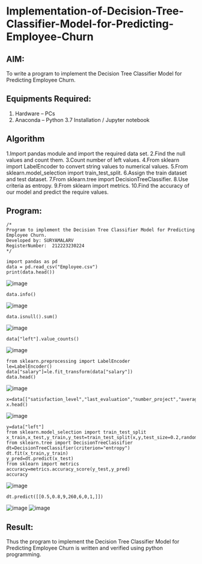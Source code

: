 # Implementation-of-Decision-Tree-Classifier-Model-for-Predicting-Employee-Churn

## AIM:
To write a program to implement the Decision Tree Classifier Model for Predicting Employee Churn.

## Equipments Required:
1. Hardware – PCs
2. Anaconda – Python 3.7 Installation / Jupyter notebook

## Algorithm
1.Import pandas module and import the required data set.
2.Find the null values and count them.
3.Count number of left values.
4.From sklearn import LabelEncoder to convert string values to numerical values.
5.From sklearn.model_selection import train_test_split.
6.Assign the train dataset and test dataset.
7.From sklearn.tree import DecisionTreeClassifier.
8.Use criteria as entropy.
9.From sklearn import metrics.
10.Find the accuracy of our model and predict the require values.
## Program:
```
/*
Program to implement the Decision Tree Classifier Model for Predicting Employee Churn.
Developed by: SURYAMALARV
RegisterNumber:  212223230224
*/

import pandas as pd
data = pd.read_csv("Employee.csv")
print(data.head())
```
![image](https://github.com/user-attachments/assets/ca6f285f-9e58-4faa-8aa4-389ee511cbfe)

```
data.info()
```
![image](https://github.com/user-attachments/assets/1944cfd8-e622-47fd-ad8c-0f65560b707e)
```
data.isnull().sum()
```
![image](https://github.com/user-attachments/assets/899f2bbd-5fc8-40a8-b9bb-13a96c5a8cbe)
```
data["left"].value_counts()
```
![image](https://github.com/user-attachments/assets/c7509eb0-276f-4887-82cd-a22a1de05370)
```
from sklearn.preprocessing import LabelEncoder
le=LabelEncoder()
data["salary"]=le.fit_transform(data["salary"])
data.head()
```
![image](https://github.com/user-attachments/assets/46c13a68-6fb5-4b7f-a6cd-29c34da70563)
```
x=data[["satisfaction_level","last_evaluation","number_project","average_montly_hours","Work_accident","promotion_last_5years","salary"]]
x.head()
```
![image](https://github.com/user-attachments/assets/289121f9-5fb2-4dbe-85b4-155e7bb89ffb)
```
y=data["left"]
from sklearn.model_selection import train_test_split
x_train,x_test,y_train,y_test=train_test_split(x,y,test_size=0.2,random_state=1)
from sklearn.tree import DecisionTreeClassifier
dt=DecisionTreeClassifier(criterion="entropy")
dt.fit(x_train,y_train)
y_pred=dt.predict(x_test)
from sklearn import metrics
accuracy=metrics.accuracy_score(y_test,y_pred)
accuracy
```
![image](https://github.com/user-attachments/assets/076202d1-66e1-4cdf-bb36-0d808fe492a7)
```
dt.predict([[0.5,0.8,9,260,6,0,1,]])
```
![image](https://github.com/user-attachments/assets/8306fb49-ddff-4f2f-ac38-cc7d95b0598a)
![image](https://github.com/user-attachments/assets/2637d025-f925-4195-be0e-17a3e34a3bdd)


## Result:
Thus the program to implement the  Decision Tree Classifier Model for Predicting Employee Churn is written and verified using python programming.
